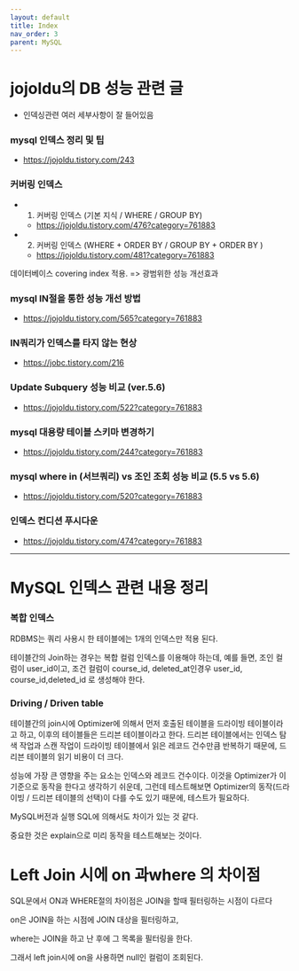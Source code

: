 ```yaml
---
layout: default
title: Index
nav_order: 3
parent: MySQL
---
```





# jojoldu의 DB 성능 관련 글

 * 인덱싱관련 여러 세부사항이 잘 들어있음

### mysql 인덱스 정리 및 팁

 * https://jojoldu.tistory.com/243

### 커버링 인덱스
 * 1. 커버링 인덱스 (기본 지식 / WHERE / GROUP BY)
   + https://jojoldu.tistory.com/476?category=761883
 * 2. 커버링 인덱스 (WHERE + ORDER BY / GROUP BY + ORDER BY )
   + https://jojoldu.tistory.com/481?category=761883


데이터베이스 covering index 적용.
=> 광범위한 성능 개선효과

### mysql IN절을 통한 성능 개선 방법

 * https://jojoldu.tistory.com/565?category=761883

### IN쿼리가 인덱스를 타지 않는 현상
 * https://jobc.tistory.com/216

### Update Subquery 성능 비교 (ver.5.6)

 * https://jojoldu.tistory.com/522?category=761883

### mysql 대용량 테이블 스키마 변경하기

 * https://jojoldu.tistory.com/244?category=761883

### mysql where in (서브쿼리) vs 조인 조회 성능 비교 (5.5 vs 5.6)

 * https://jojoldu.tistory.com/520?category=761883

### 인덱스 컨디션 푸시다운
 * https://jojoldu.tistory.com/474?category=761883

---

# MySQL 인덱스 관련 내용 정리

### 복합 인덱스

RDBMS는 쿼리 사용시 한 테이블에는 1개의 인덱스만 적용 된다.

테이블간의 Join하는 경우는 복합 컬럼 인덱스를 이용해야 하는데, 예를 들면, 조인 컬럼이 user_id이고, 조건 컬럼이 course_id, deleted_at인경우 user_id, course_id,deleted_id 로 생성해야 한다.

### Driving / Driven table

테이블간의 join시에 Optimizer에 의해서 먼저 호출된 테이블을 드라이빙 테이블이라고 하고, 이후의 테이블들은 드리븐 테이블이라고 한다. 드리븐 테이블에서는 인덱스 탐색 작업과 스캔 작업이 드라이빙 테이블에서 읽은 레코드 건수만큼 반복하기 때문에, 드리븐 테이블의 읽기 비용이 더 크다.

성능에 가장 큰 영향을 주는 요소는 인덱스와 레코드 건수이다. 이것을 Optimizer가 이 기준으로 동작을 한다고 생각하기 쉬운데, 그런데 테스트해보면 Optimizer의 동작(드라이빙 / 드리븐 테이블의 선택)이 다를 수도 있기 때문에, 테스트가 필요하다.

MySQL버전과 실행 SQL에 의해서도 차이가 있는 것 같다.

중요한 것은 explain으로 미리 동작을 테스트해보는 것이다. 



# Left Join 시에 on 과where 의 차이점

SQL문에서 ON과 WHERE절의 차이점은 JOIN을 할때 필터링하는 시점이 다르다

on은 JOIN을 하는 시점에 JOIN 대상을 필터링하고, 

where는 JOIN을 하고 난 후에 그 목록을 필터링을 한다.

그래서 left join시에 on을 사용하면 null인 컬럼이 조회된다.

